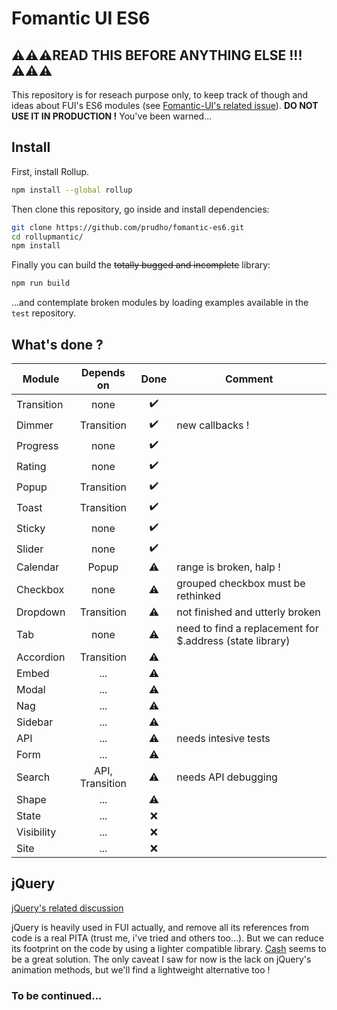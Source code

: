 # Fomantic UI ES6

## ⚠️⚠️⚠️READ THIS BEFORE ANYTHING ELSE !!!⚠️⚠️⚠️
This repository is for reseach purpose only, to keep track of though and ideas about FUI's ES6 modules (see [Fomantic-UI's related issue](https://github.com/fomantic/Fomantic-UI/issues/319)). **DO NOT USE IT IN PRODUCTION !** You've been warned...

## Install
First, install Rollup.
```sh
npm install --global rollup
```

Then clone this repository, go inside and install dependencies:
```sh
git clone https://github.com/prudho/fomantic-es6.git
cd rollupmantic/
npm install
```

Finally you can build the ~~totally bugged and incomplete~~ library:
```sh
npm run build
```

...and contemplate broken modules by loading examples available in the `test` repository.

## What's done ?
| Module        | Depends on    | Done  | Comment |
| ------------- |:-------------:| :----:| ------- |
| Transition    | none          |   ✔️  |         |
| Dimmer        | Transition    |   ✔️  | new callbacks ! |
| Progress      | none          |   ✔️  |         |
| Rating        | none          |   ✔️  |         |
| Popup         | Transition    |   ✔️  |         |
| Toast         | Transition    |   ✔️  |         |
| Sticky        | none          |   ✔️  |         |
| Slider        | none          |   ✔️  |         |
| Calendar      | Popup         |   ⚠️  | range is broken, halp ! |
| Checkbox      | none          |   ⚠️  | grouped checkbox must be rethinked |
| Dropdown      | Transition    |   ⚠️  | not finished and utterly broken |
| Tab           | none          |   ⚠️  | need to find a replacement for $.address (state library) |
| Accordion     | Transition    |   ⚠️  |         |
| Embed         | ...           |   ⚠️  |         |
| Modal         | ...           |   ⚠️  |         |
| Nag           | ...           |   ⚠️  |         |
| Sidebar       | ...           |   ⚠️  |         |
| API           | ...           |   ⚠️  | needs intesive tests |
| Form          | ...           |   ⚠️  |         |
| Search        | API, Transition |   ⚠️  | needs API debugging |
| Shape         | ...           |   ⚠️  |         |
| State         | ...           |   ❌  |         |
| Visibility    | ...           |   ❌  |         |
| Site          | ...           |   ❌  |         |

## jQuery

[jQuery's related discussion](https://github.com/fomantic/Fomantic-UI/issues/374)

jQuery is heavily used in FUI actually, and remove all its references from code is a real PITA (trust me, i've tried and others too...). But we can reduce its footprint on the code by using a lighter compatible library. [Cash](https://github.com/fabiospampinato/cash) seems to be a great solution. The only caveat I saw for now is the lack on jQuery's animation methods, but we'll find a lightweight alternative too !

### To be continued...